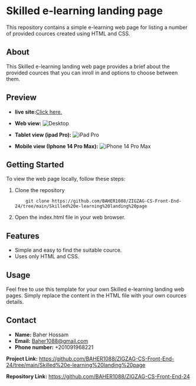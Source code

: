 # Skilled e-learning landing page

This repository contains a simple e-learning web page for listing a number of provided cources created using HTML and CSS.

## About

This Skilled e-learning landing web page provides a brief about the provided cources that you can inroll in and options to choose between them.

## Preview

* **live site:**[Click here.](https://baherhossam.github.io/Skilled-e-learning-landing-page/)


* **Web view:**
![Desktop](https://github.com/BAHER1088/ZIGZAG-CS-Front-End-24/assets/153401499/5bdc74ed-13ac-47f4-ae60-2c3c701bdb51)

* **Tablet view (ipad Pro):**
![iPad Pro](https://github.com/BAHER1088/ZIGZAG-CS-Front-End-24/assets/153401499/2282f031-734c-4548-b7df-76413909aa60)

* **Mobile view (Iphone 14 Pro Max):**
![iPhone 14 Pro Max](https://github.com/BAHER1088/ZIGZAG-CS-Front-End-24/assets/153401499/7be301c5-352d-402a-90f2-fa9aa85ddfcd)

## Getting Started

To view the web page locally, follow these steps:

1. Clone the repository

           git clone https://github.com/BAHER1088/ZIGZAG-CS-Front-End-24/tree/main/Skilled%20e-learning%20landing%20page
2. Open the index.html file in your web browser.

## Features
* Simple and easy to find the suitable cource.
* Uses only HTML and CSS.

## Usage
Feel free to use this template for your own Skilled e-learning landing web pages. Simply replace the content in the HTML file with your own cources details.


## Contact

* **Name:** Baher Hossam
* **Email:** Baher1088@gmail.com
* **Phone number:** +201091968221

**Project Link:** https://github.com/BAHER1088/ZIGZAG-CS-Front-End-24/tree/main/Skilled%20e-learning%20landing%20page

**Repository Link:** https://github.com/BAHER1088/ZIGZAG-CS-Front-End-24
